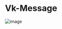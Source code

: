 ﻿# Vk-Message
![image](https://user-images.githubusercontent.com/80205178/193112170-ac7b8b86-4b9a-4bc3-82e9-f9dfe08bed2c.png)
